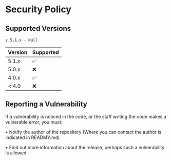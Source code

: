 # Security Policy

## Supported Versions

`v.5.1.x - Null`

| Version | Supported          |
| ------- | ------------------ |
| 5.1.x   | :white_check_mark: |
| 5.0.x   | :x:                |
| 4.0.x   | :white_check_mark: |
| < 4.0   | :x:                |

## Reporting a Vulnerability

If a vulnerability is noticed in the code, or the staff writing the code makes a vulnerable error, you must:

• Notify the author of the repository (Where you can contact the author is indicated in READMY.md)

• Find out more information about the release, perhaps such a vulnerability is allowed
